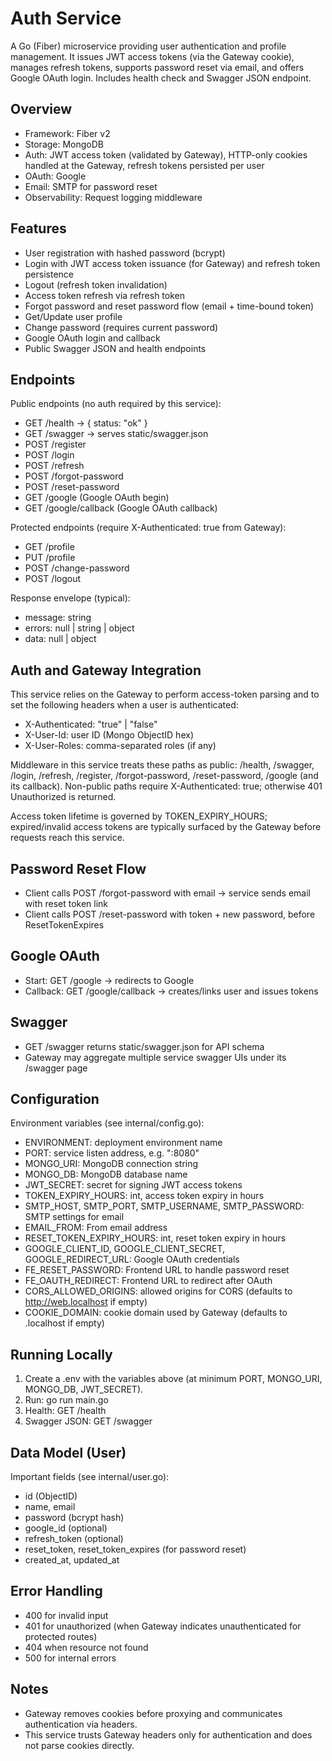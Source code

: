 # Auth Service

A Go (Fiber) microservice providing user authentication and profile management. It issues JWT access tokens (via the Gateway cookie), manages refresh tokens, supports password reset via email, and offers Google OAuth login. Includes health check and Swagger JSON endpoint.

## Overview
- Framework: Fiber v2
- Storage: MongoDB
- Auth: JWT access token (validated by Gateway), HTTP-only cookies handled at the Gateway, refresh tokens persisted per user
- OAuth: Google
- Email: SMTP for password reset
- Observability: Request logging middleware

## Features
- User registration with hashed password (bcrypt)
- Login with JWT access token issuance (for Gateway) and refresh token persistence
- Logout (refresh token invalidation)
- Access token refresh via refresh token
- Forgot password and reset password flow (email + time-bound token)
- Get/Update user profile
- Change password (requires current password)
- Google OAuth login and callback
- Public Swagger JSON and health endpoints

## Endpoints
Public endpoints (no auth required by this service):
- GET /health → { status: "ok" }
- GET /swagger → serves static/swagger.json
- POST /register
- POST /login
- POST /refresh
- POST /forgot-password
- POST /reset-password
- GET /google (Google OAuth begin)
- GET /google/callback (Google OAuth callback)

Protected endpoints (require X-Authenticated: true from Gateway):
- GET /profile
- PUT /profile
- POST /change-password
- POST /logout

Response envelope (typical):
- message: string
- errors: null | string | object
- data: null | object

## Auth and Gateway Integration
This service relies on the Gateway to perform access-token parsing and to set the following headers when a user is authenticated:
- X-Authenticated: "true" | "false"
- X-User-Id: user ID (Mongo ObjectID hex)
- X-User-Roles: comma-separated roles (if any)

Middleware in this service treats these paths as public:
/health, /swagger, /login, /refresh, /register, /forgot-password, /reset-password, /google (and its callback).
Non-public paths require X-Authenticated: true; otherwise 401 Unauthorized is returned.

Access token lifetime is governed by TOKEN_EXPIRY_HOURS; expired/invalid access tokens are typically surfaced by the Gateway before requests reach this service.

## Password Reset Flow
- Client calls POST /forgot-password with email -> service sends email with reset token link
- Client calls POST /reset-password with token + new password, before ResetTokenExpires

## Google OAuth
- Start: GET /google -> redirects to Google
- Callback: GET /google/callback -> creates/links user and issues tokens

## Swagger
- GET /swagger returns static/swagger.json for API schema
- Gateway may aggregate multiple service swagger UIs under its /swagger page

## Configuration
Environment variables (see internal/config.go):
- ENVIRONMENT: deployment environment name
- PORT: service listen address, e.g. ":8080"
- MONGO_URI: MongoDB connection string
- MONGO_DB: MongoDB database name
- JWT_SECRET: secret for signing JWT access tokens
- TOKEN_EXPIRY_HOURS: int, access token expiry in hours
- SMTP_HOST, SMTP_PORT, SMTP_USERNAME, SMTP_PASSWORD: SMTP settings for email
- EMAIL_FROM: From email address
- RESET_TOKEN_EXPIRY_HOURS: int, reset token expiry in hours
- GOOGLE_CLIENT_ID, GOOGLE_CLIENT_SECRET, GOOGLE_REDIRECT_URL: Google OAuth credentials
- FE_RESET_PASSWORD: Frontend URL to handle password reset
- FE_OAUTH_REDIRECT: Frontend URL to redirect after OAuth
- CORS_ALLOWED_ORIGINS: allowed origins for CORS (defaults to http://web.localhost if empty)
- COOKIE_DOMAIN: cookie domain used by Gateway (defaults to .localhost if empty)

## Running Locally
1. Create a .env with the variables above (at minimum PORT, MONGO_URI, MONGO_DB, JWT_SECRET).
2. Run: go run main.go
3. Health: GET /health
4. Swagger JSON: GET /swagger

## Data Model (User)
Important fields (see internal/user.go):
- id (ObjectID)
- name, email
- password (bcrypt hash)
- google_id (optional)
- refresh_token (optional)
- reset_token, reset_token_expires (for password reset)
- created_at, updated_at

## Error Handling
- 400 for invalid input
- 401 for unauthorized (when Gateway indicates unauthenticated for protected routes)
- 404 when resource not found
- 500 for internal errors

## Notes
- Gateway removes cookies before proxying and communicates authentication via headers.
- This service trusts Gateway headers only for authentication and does not parse cookies directly.
